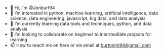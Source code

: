 - 👋 Hi, I’m @Jonburt94
- 👀 I’m interested in python, machine learning, artificial intelligence, data science, data engineering, javascript, big data, and data analysis
- 🌱 I’m currently learning data tools and techniques, python, and data analysis
- 💞️ I’m looking to collaborate on beginner to intermediate projects for learning
- 📫 How to reach me on here or via email at burtonjm94@gmail.com

<!---
Jonburt94/Jonburt94 is a ✨ special ✨ repository because its `README.md` (this file) appears on your GitHub profile.
You can click the Preview link to take a look at your changes.
--->
